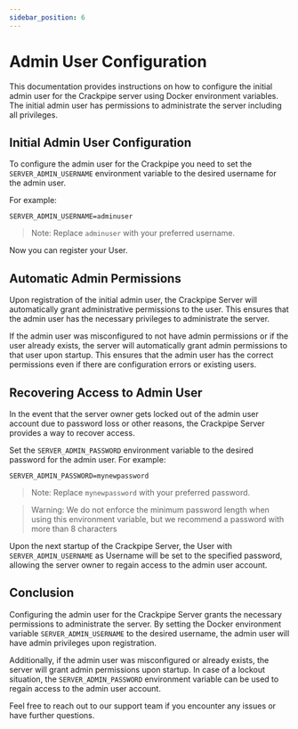 ```yaml
---
sidebar_position: 6
---
```


# Admin User Configuration

This documentation provides instructions on how to configure the initial admin user for the Crackpipe server using Docker environment variables. The initial admin user has permissions to administrate the server including all privileges.

## Initial Admin User Configuration

To configure the admin user for the Crackpipe you need to set the `SERVER_ADMIN_USERNAME` environment variable to the desired username for the admin user.

For example:

```plaintext
SERVER_ADMIN_USERNAME=adminuser
```

> Note: Replace `adminuser` with your preferred username.

Now you can register your User.

## Automatic Admin Permissions

Upon registration of the initial admin user, the Crackpipe Server will automatically grant administrative permissions to the user. This ensures that the admin user has the necessary privileges to administrate the server.

If the admin user was misconfigured to not have admin permissions or if the user already exists, the server will automatically grant admin permissions to that user upon startup. This ensures that the admin user has the correct permissions even if there are configuration errors or existing users.

## Recovering Access to Admin User

In the event that the server owner gets locked out of the admin user account due to password loss or other reasons, the Crackpipe Server provides a way to recover access.

Set the `SERVER_ADMIN_PASSWORD` environment variable to the desired password for the admin user. For example:

```plaintext
SERVER_ADMIN_PASSWORD=mynewpassword
```

> Note: Replace `mynewpassword` with your preferred password.

> Warning: We do not enforce the minimum password length when using this environment variable, but we recommend a password with more than 8 characters

Upon the next startup of the Crackpipe Server, the User with `SERVER_ADMIN_USERNAME` as Username will be set to the specified password, allowing the server owner to regain access to the admin user account.

## Conclusion

Configuring the admin user for the Crackpipe Server grants the necessary permissions to administrate the server. By setting the Docker environment variable `SERVER_ADMIN_USERNAME` to the desired username, the admin user will have admin privileges upon registration. 

Additionally, if the admin user was misconfigured or already exists, the server will grant admin permissions upon startup. In case of a lockout situation, the `SERVER_ADMIN_PASSWORD` environment variable can be used to regain access to the admin user account.

Feel free to reach out to our support team if you encounter any issues or have further questions.

